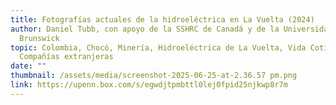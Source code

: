 ```yaml
---
title: Fotografías actuales de la hidroeléctrica en La Vuelta (2024)
author: Daniel Tubb, con apoyo de la SSHRC de Canadá y de la Universidad de New
  Brunswick
topic: Colombia, Chocó, Minería, Hidroeléctrica de La Vuelta, Vida Cotidiana,
  Compañías extranjeras
date: ""
thumbnail: /assets/media/screenshot-2025-06-25-at-2.36.57 pm.png
link: https://upenn.box.com/s/egwdjtpmbttl0lej0fpid25njkwp8r7m
---
```

